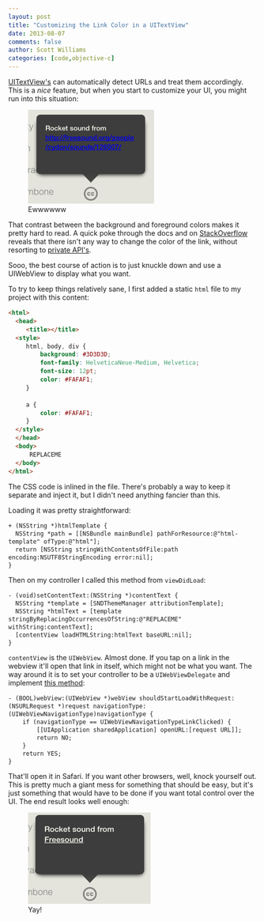 ```yaml
---
layout: post
title: "Customizing the Link Color in a UITextView"
date: 2013-08-07
comments: false
author: Scott Williams
categories: [code,objective-c]
---
```

[UITextView's](http://developer.apple.com/library/ios/#documentation/uikit/reference/uitextview_class/Reference/UITextView.html) can automatically detect URLs and treat them accordingly. This is a *nice* feature, but when you start to customize your UI, you might run into this situation:

<figure>
    <img alt="eww" src="/images/assets/badpopover.png">
    <figcaption>Ewwwwww</figcaption>
</figure>

That contrast between the background and foreground colors makes it pretty hard to read. A quick poke through the docs and on [StackOverflow](http://stackoverflow.com/questions/1350423/can-i-change-the-color-of-auto-detected-links-on-uitextview) reveals that there isn't any way to change the color of the link, without resorting to [private API's](http://stackoverflow.com/a/17294355/736).

Sooo, the best course of action is to just knuckle down and use a UIWebView to display what you want.

To try to keep things relatively sane, I first added a static `html` file to my project with this content:

```html
<html>
  <head>
     <title></title>
  <style>
     html, body, div {
         background: #3D3D3D;
         font-family: HelveticaNeue-Medium, Helvetica;
         font-size: 12pt;
         color: #FAFAF1;
     }
    
     a {
         color: #FAFAF1;
     }
  </style>
  </head>
  <body>
      REPLACEME
  </body>
</html>
```
	
The CSS code is inlined in the file. There's probably a way to keep it separate and inject it, but I didn't need anything fancier than this.

Loading it was pretty straightforward:

```objc
+ (NSString *)htmlTemplate {
  NSString *path = [[NSBundle mainBundle] pathForResource:@"html-template" ofType:@"html"];
  return [NSString stringWithContentsOfFile:path encoding:NSUTF8StringEncoding error:nil];
}
```

Then on my controller I called this method from `viewDidLoad`:

```objc
- (void)setContentText:(NSString *)contentText {
  NSString *template = [SNDThemeManager attributionTemplate];
  NSString *htmlText = [template stringByReplacingOccurrencesOfString:@"REPLACEME" withString:contentText];
  [contentView loadHTMLString:htmlText baseURL:nil];
}
```

`contentView` is the `UIWebView`. Almost done. If you tap on a link in the webview it'll open that link in itself, which might not be what you want. The way around it is to set your controller to be a `UIWebViewDelegate` and implement [this method](http://stackoverflow.com/a/2899793/736):

```objc
- (BOOL)webView:(UIWebView *)webView shouldStartLoadWithRequest:(NSURLRequest *)request navigationType:(UIWebViewNavigationType)navigationType {
    if (navigationType == UIWebViewNavigationTypeLinkClicked) {
        [[UIApplication sharedApplication] openURL:[request URL]];
        return NO;
    }
    return YES;
}
```

That'll open it in Safari. If you want other browsers, well, knock yourself out. This is pretty much a giant mess for something that should be easy, but it's just something that would have to be done if you want total control over the UI. The end result looks well enough:

<figure>
    <img alt="Yay!" src="/images/assets/goodpopover.png">
    <figcaption>Yay!</figcaption>
</figure>

